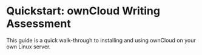 # Quickstart: ownCloud Writing Assessment
This guide is a quick walk-through to installing and using ownCloud on your own Linux server.
